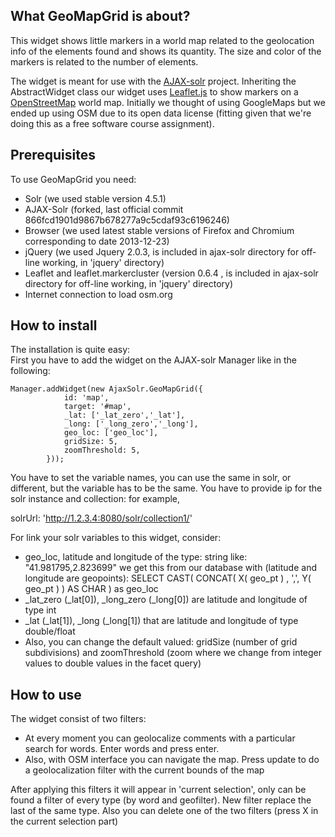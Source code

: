 What GeoMapGrid is about?
---

This widget shows little markers in a world map related to the geolocation info of the elements found and shows its quantity. The size and color of the markers is related to the number of elements.

The widget is meant for use with the [AJAX-solr](https://github.com/evolvingweb/ajax-solr) project. Inheriting the AbstractWidget class our widget uses [Leaflet.js](http://leafletjs.com/) to show markers on a [OpenStreetMap](http://www.openstreetmap.org/) world map.
Initially we thought of using GoogleMaps but we ended up using OSM due to its open data license (fitting given that we're doing this as a free software course assignment).

Prerequisites
---
To use GeoMapGrid you need:  

* Solr (we used stable version 4.5.1)
* AJAX-Solr (forked, last official commit 866fcd1901d9867b678277a9c5cdaf93c6196246)
* Browser (we used latest stable versions of Firefox and Chromium corresponding to date 2013-12-23)
* jQuery (we used Jquery 2.0.3, is included in ajax-solr directory for off-line working, in 'jquery' directory)
* Leaflet and leaflet.markercluster (version 0.6.4 , is included in ajax-solr directory for off-line working, in 'jquery' directory)
* Internet connection to load osm.org

How to install
---

The installation is quite easy:  
First you have to add the widget on the AJAX-solr Manager like in the following:  

```
Manager.addWidget(new AjaxSolr.GeoMapGrid({
            id: 'map',
            target: '#map',
            _lat: ['_lat_zero','_lat'],
            _long: ['_long_zero','_long'],
            geo_loc: ['geo_loc'],
            gridSize: 5,
            zoomThreshold: 5,
        }));
```

You have to set the variable names, you can use the same in solr, or different, but the variable has to be the same. 
You have to provide ip for the solr instance and collection: for example,

solrUrl: 'http://1.2.3.4:8080/solr/collection1/'

For link your solr variables to this widget, consider:
* geo\_loc, latitude and longitude of the type: string like: "41.981795,2.823699" we get this from our database with (latitude and longitude are geopoints): SELECT CAST( CONCAT( X( geo\_pt ) , ',', Y( geo\_pt ) ) AS CHAR ) as geo\_loc
* \_lat\_zero (\_lat[0]), \_long\_zero (_long[0]) are latitude and longitude of type int
* \_lat (\_lat[1]), \_long (\_long[1]) that are latitude and longitude of type double/float
* Also, you can change the default valued: gridSize (number of grid subdivisions) and zoomThreshold (zoom where we change from integer values to double values in the facet query)


How to use
---

The widget consist of two filters:

* At every moment you can geolocalize comments with a particular search for words. Enter words and press enter.
* Also, with OSM interface you can navigate the map. Press update to do a geolocalization filter with the current bounds of the map

After applying this filters it will appear in 'current selection', only can be found a filter of every type (by word and geofilter). New filter replace the last of the same type. Also you can delete one of the two filters (press X in the current selection part)
